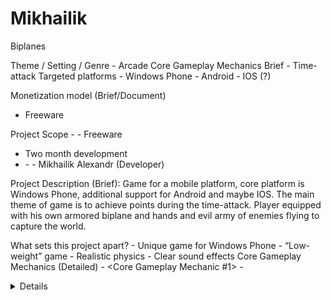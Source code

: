 # Mikhailik
Biplanes

Theme / Setting / Genre
	- Arcade
Core Gameplay Mechanics Brief
	- Time-attack
Targeted platforms
	- Windows Phone
	- Android
	- IOS (?)

Monetization model (Brief/Document) 
- Freeware

Project Scope 
	- <Game Time Scale>
		- Freeware
- Two month development
- <Team Size>
	- <Core Team>
		- Mikhailik Alexandr (Developer)
Project Description (Brief):
Game for a mobile platform, core platform is Windows Phone, additional support for Android and maybe IOS. The main theme of game is to achieve points during the time-attack. Player equipped with his own armored biplane and hands and evil army of enemies flying to capture the world.

What sets this project apart?
	- Unique game for Windows Phone
	- “Low-weight” game
	- Realistic physics
	- Clear sound effects
Core Gameplay Mechanics (Detailed)
	- <Core Gameplay Mechanic #1>
		- <Details>
			Player can shoot the enemies pressing the button on the screen….

Gameplay
Player has handled armored biplane with three maybe four hit points. Biplane should shoot the enemy biplanes, flying from the right side of the screen. They will shoot the player too, but with randomized time depended on game difficulty i.e. more difficult – more shoots per flight. Enemies has the same hit points as the player. Being killed means that the player loses the life. At the start player has three lives. While the last life were lost, the game is over. Every shot down enemy costs +10 points. Every battle continues by one minute and thirty seconds. Every enemy biplane reached the left side of the screen costs -10 points. At the end player would see the score screen with his own record.
